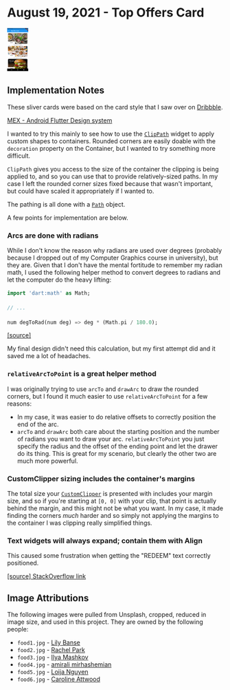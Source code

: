 # August 19, 2021 - Top Offers Card

<a href="images/20210819.png"><img alt="Result" src="images/20210819.png" height="100"></a>

## Implementation Notes

These sliver cards were based on the card style that I saw over on [Dribbble](https://r.btdev.org/1I).

[MEX - Android Flutter Design system](https://r.btdev.org/1J)

I wanted to try this mainly to see how to use the [`ClipPath`](https://r.btdev.org/1K)
widget to apply custom shapes to containers. Rounded corners are easily doable with the `decoration`
property on the Container, but I wanted to try something more difficult.

`ClipPath` gives you access to the size of the container the clipping is being applied to, and so
you can use that to provide relatively-sized paths. In my case I left the rounded corner sizes fixed
because that wasn't important, but could have scaled it appropriately if I wanted to.

The pathing is all done with a [`Path`](https://r.btdev.org/1L)
object.

A few points for implementation are below.

### Arcs are done with radians

While I don't know the reason why radians are used over degrees (probably because I dropped out of
my Computer Graphics course in university), but they are. Given that I don't have the mental
fortitude to remember my radian math, I used the following helper method to convert degrees to
radians and let the computer do the heavy lifting:
```dart
import 'dart:math' as Math;

// ...

num degToRad(num deg) => deg * (Math.pi / 180.0);
```
[[source]](https://r.btdev.org/1M)

My final design didn't need this calculation, but my first attempt did and it saved me a lot of
headaches. 

### `relativeArcToPoint` is a great helper method

I was originally trying to use `arcTo` and `drawArc` to draw the rounded corners, but I found it
much easier to use `relativeArcToPoint` for a few reasons:

* In my case, it was easier to do relative offsets to correctly position the end of the arc.
* `arcTo` and `drawArc` both care about the starting position and the number of radians you want to
  draw your arc. `relativeArcToPoint` you just specify the radius and the offset of the ending point
  and let the drawer do its thing. This is great for my scenario, but clearly the other two are much
  more powerful.

### CustomClipper sizing includes the container's margins

The total size your
[`CustomClipper`](https://r.btdev.org/1N) is presented with includes your margin size, and so if
you're starting at `[0, 0]` with your clip, that point is actually behind the margin, and this might
not be what you want. In my case, it made finding the corners _much_ harder and so simply not
applying the margins to the container I was clipping really simplified things.

### Text widgets will always expand; contain them with Align

This caused some frustration when getting the "REDEEM" text correctly positioned.

[[source] StackOverflow link](https://r.btdev.org/1O)

## Image Attributions

The following images were pulled from Unsplash, cropped, reduced in image size, and used in this
project. They are owned by the following people:
* `food1.jpg` - [Lily Banse](https://r.btdev.org/1P)
* `food2.jpg` - [Rachel Park](https://r.btdev.org/1Q)
* `food3.jpg` - [Ilya Mashkov](https://r.btdev.org/1R)
* `food4.jpg` - [amirali mirhashemian](https://r.btdev.org/1S)
* `food5.jpg` - [Loija Nguyen](https://r.btdev.org/1T)
* `food6.jpg` - [Caroline Attwood](https://r.btdev.org/1U)
